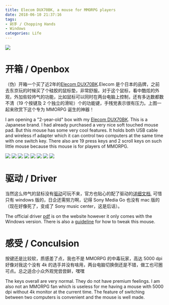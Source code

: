 ```yaml
---
title: Elecom DUX70BK, a mouse for MMORPG players
date: 2018-06-10 21:37:16
tags:
- 剁手 / Chopping Hands
- Windows
categories: Life
---
```

![](https://i.imgur.com/MAAnyXN.jpg)

# 开箱 / Openbox

（伪）开箱一个买了近2年的[Elecom DUX70BK](http://www2.elecom.co.jp/products/M-DUX70BK.html).Elecom 是个日本的品牌，之前去东京玩的时候买了个硅胶的鼠标垫，非常舒服。对于这个鼠标，看中酷炫的外观，外加些较帅气的功能，比如鼠标可以同时在两台电脑上控制，还有多达数都数不清（19 个按键及 2 个独立的滑轮）个的功能键，手残党表示很有压力。上图一起来欣赏下这个专为 MMORPG 诞生的神器！

I am opening a "2-year-old" box with my [Elecom DUX70BK](http://www2.elecom.co.jp/products/M-DUX70BK.html). This is a Japanese brand. I had already purchased a very nice soft touched mouse pad. But this mouse has some very cool features. It holds both USB cable and wireless rf adapter which it can control two computers at the same time with one switch key. There also are 19 press keys and 2 scroll keys on such little mouse because this mouse is for players of MMORPG.

![](https://i.imgur.com/AWAqekJ.png)
![](https://i.imgur.com/SJJAknE.jpg)
![](https://i.imgur.com/fLZSEtD.jpg)
![](https://i.imgur.com/Ojzu3Rz.jpg)
![](https://i.imgur.com/W4KiP8K.jpg)
![](https://i.imgur.com/CMjSDO9.jpg)
![](https://i.imgur.com/XrTPehl.jpg)
![](https://i.imgur.com/RnzctxA.jpg?1)

# 驱动 / Driver

当然这么帅气的鼠标没有[驱动](http://www.elecom.co.jp/global/download/utility/m-dux70/index.html)可玩不来，官方也贴心的配了驱动的[详细文档](http://www.elecom.co.jp/global/download/manual/pdf/M-DUX70_driver_guide_en_160323.pdf), 可惜只有 windows 版的，日企还需努力啊，记得 Sony Media Go 也没有 mac 版的（现在好像死了，变成了 Sony music center，这是后话）。

The official driver [pdf](http://www.elecom.co.jp/global/download/utility/m-dux70/index.html) is on the website however it only comes with the Windows version. There is also a [guideline]((http://www.elecom.co.jp/global/download/manual/pdf/M-DUX70_driver_guide_en_160323.pdf)) for how to tweak this mouse.


# 感受 / Conculsion

按键还是比较软，质感差了点，我也不是 MMORPG 的中毒玩家，高达 5000 dpi 好像对我这个没有 4k 的选手并没有啥用，两台电脑切换倒还是不错，做工也可圈可点。总之适合小众外观党尝尝鲜，嘿嘿

The keys overall are very normal. They do not have premium feelings. I am also not an MMORPG fan which is useless for me having a mouse with 5000 dpi without 4k monitor at the current time. The feature of switching between two computers is convenient and the mouse is well made.
